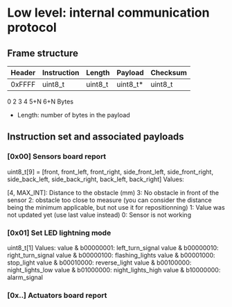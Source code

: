 # Low level: internal communication protocol

## Frame structure

| Header | Instruction | Length | Payload | Checksum |
|--------|-------------|--------|---------|----------|
| 0xFFFF |   uint8_t   | uint8_t| uint8_t*|  uint8_t |
0        2             3        4        5+N        6+N    Bytes

* Length: number of bytes in the payload

## Instruction set and associated payloads

### [0x00] Sensors board report
uint8_t[9] = [front, front_left, front_right, side_front_left, side_front_right, side_back_left, side_back_right, back_left, back_right]
Values:

[4, MAX_INT]: Distance to the obstacle (mm)
3: No obstacle in front of the sensor
2: obstacle too close to measure (you can consider the distance being the minimum applicable, but not use it for repositionning)
1: Value was not updated yet (use last value instead)
0: Sensor is not working

### [0x01] Set LED lightning mode
uint8_t[1]
Values:
value & b00000001: left_turn_signal
value & b00000010: right_turn_signal
value & b00000100: flashing_lights
value & b00001000: stop_light
value & b00010000: reverse_light
value & b00100000: night_lights_low
value & b01000000: night_lights_high
value & b10000000: alarm_signal

### [0x..] Actuators board report

